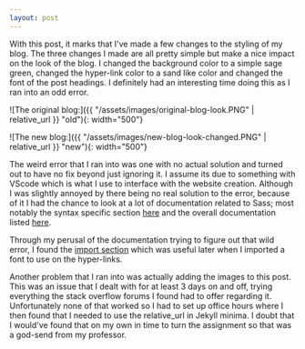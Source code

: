 ```yaml
---
layout: post
---
```


With this post, it marks that I've made a few changes to the styling of my blog. The three changes I made are all pretty simple but make a nice impact on the look of the blog. I changed the background color to a simple sage green, changed the hyper-link color to a sand like color and changed the font of the post headings. I definitely had an interesting time doing this as I ran into an odd error.

![The original blog:]({{ "/assets/images/original-blog-look.PNG" | relative_url }} "old"){: width="500"}

![The new blog:]({{ "/assets/images/new-blog-look-changed.PNG" | relative_url }} "new"){: width="500"}

The weird error that I ran into was one with no actual solution and turned out to have no fix beyond just ignoring it. I assume its due to something with VScode which is what I use to interface with the website creation. Although I was slightly annoyed by there being no real solution to the error, because of it I had the chance to look at a lot of documentation related to Sass; most notably the syntax specific section [here](https://sass-lang.com/documentation/syntax/) and the overall documentation listed [here](https://sass-lang.com/documentation/).

Through my perusal of the documentation trying to figure out that wild error, I found the [import section](https://sass-lang.com/documentation/at-rules/import/) which was useful later when I imported a font to use on the hyper-links. 

Another problem that I ran into was actually adding the images to this post. This was an issue that I dealt with for at least 3 days on and off, trying everything the stack overflow forums I found had to offer regarding it. Unfortunately none of that worked so I had to set up office hours where I then found that I needed to use the relative_url in Jekyll minima. I doubt that I would've found that on my own in time to turn the assignment so that was a god-send from my professor. 